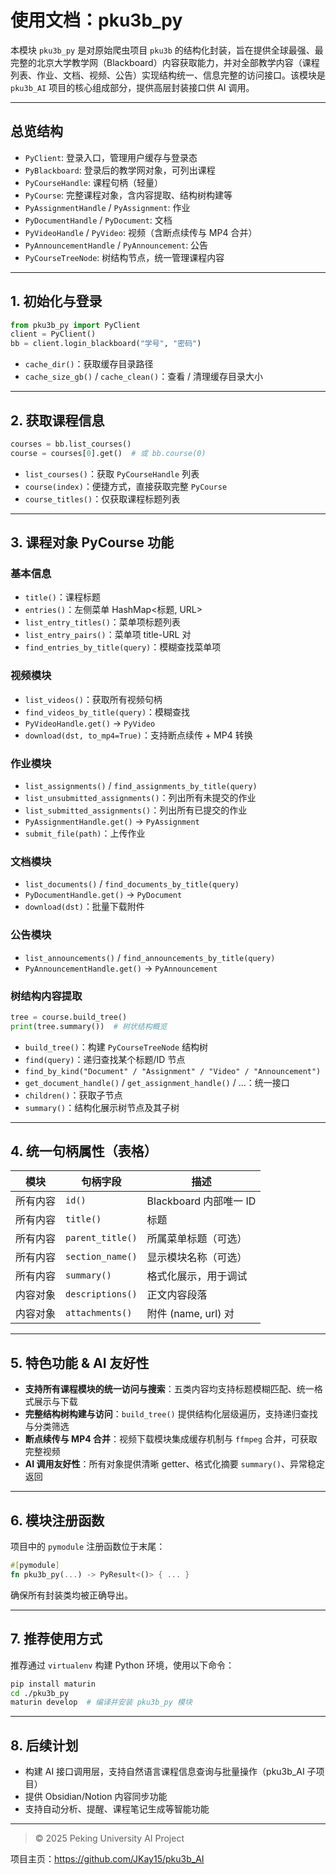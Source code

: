 # 使用文档：pku3b_py

本模块 `pku3b_py` 是对原始爬虫项目 `pku3b` 的结构化封装，旨在提供全球最强、最完整的北京大学教学网（Blackboard）内容获取能力，并对全部教学内容（课程列表、作业、文档、视频、公告）实现结构统一、信息完整的访问接口。该模块是 `pku3b_AI` 项目的核心组成部分，提供高层封装接口供 AI 调用。

---

## 总览结构

- `PyClient`: 登录入口，管理用户缓存与登录态
- `PyBlackboard`: 登录后的教学网对象，可列出课程
- `PyCourseHandle`: 课程句柄（轻量）
- `PyCourse`: 完整课程对象，含内容提取、结构树构建等
- `PyAssignmentHandle` / `PyAssignment`: 作业
- `PyDocumentHandle` / `PyDocument`: 文档
- `PyVideoHandle` / `PyVideo`: 视频（含断点续传与 MP4 合并）
- `PyAnnouncementHandle` / `PyAnnouncement`: 公告
- `PyCourseTreeNode`: 树结构节点，统一管理课程内容

---

## 1. 初始化与登录

```python
from pku3b_py import PyClient
client = PyClient()
bb = client.login_blackboard("学号", "密码")
```

- `cache_dir()`：获取缓存目录路径
- `cache_size_gb()` / `cache_clean()`：查看 / 清理缓存目录大小

---

## 2. 获取课程信息

```python
courses = bb.list_courses()
course = courses[0].get()  # 或 bb.course(0)
```

- `list_courses()`：获取 `PyCourseHandle` 列表
- `course(index)`：便捷方式，直接获取完整 `PyCourse`
- `course_titles()`：仅获取课程标题列表

---

## 3. 课程对象 PyCourse 功能

### 基本信息

- `title()`：课程标题
- `entries()`：左侧菜单 HashMap<标题, URL>
- `list_entry_titles()`：菜单项标题列表
- `list_entry_pairs()`：菜单项 title-URL 对
- `find_entries_by_title(query)`：模糊查找菜单项

### 视频模块

- `list_videos()`：获取所有视频句柄
- `find_videos_by_title(query)`：模糊查找
- `PyVideoHandle.get()` → `PyVideo`
- `download(dst, to_mp4=True)`：支持断点续传 + MP4 转换

### 作业模块

- `list_assignments()` / `find_assignments_by_title(query)`
- `list_unsubmitted_assignments()`：列出所有未提交的作业
- `list_submitted_assignments()`：列出所有已提交的作业
- `PyAssignmentHandle.get()` → `PyAssignment`
- `submit_file(path)`：上传作业

### 文档模块

- `list_documents()` / `find_documents_by_title(query)`
- `PyDocumentHandle.get()` → `PyDocument`
- `download(dst)`：批量下载附件

### 公告模块

- `list_announcements()` / `find_announcements_by_title(query)`
- `PyAnnouncementHandle.get()` → `PyAnnouncement`

### 树结构内容提取

```python
tree = course.build_tree()
print(tree.summary())  # 树状结构概览
```

- `build_tree()`：构建 `PyCourseTreeNode` 结构树
- `find(query)`：递归查找某个标题/ID 节点
- `find_by_kind("Document" / "Assignment" / "Video" / "Announcement")`
- `get_document_handle()` / `get_assignment_handle()` / ...：统一接口
- `children()`：获取子节点
- `summary()`：结构化展示树节点及其子树

---

## 4. 统一句柄属性（表格）

| 模块     | 句柄字段           | 描述                   |
| -------- | ------------------ | ---------------------- |
| 所有内容 | `id()`           | Blackboard 内部唯一 ID |
| 所有内容 | `title()`        | 标题                   |
| 所有内容 | `parent_title()` | 所属菜单标题（可选）   |
| 所有内容 | `section_name()` | 显示模块名称（可选）   |
| 所有内容 | `summary()`      | 格式化展示，用于调试   |
| 内容对象 | `descriptions()` | 正文内容段落           |
| 内容对象 | `attachments()`  | 附件 (name, url) 对    |

---

## 5. 特色功能 & AI 友好性

- **支持所有课程模块的统一访问与搜索**：五类内容均支持标题模糊匹配、统一格式展示与下载
- **完整结构树构建与访问**：`build_tree()` 提供结构化层级遍历，支持递归查找与分类筛选
- **断点续传与 MP4 合并**：视频下载模块集成缓存机制与 `ffmpeg` 合并，可获取完整视频
- **AI 调用友好性**：所有对象提供清晰 getter、格式化摘要 `summary()`、异常稳定返回

---

## 6. 模块注册函数

项目中的 `pymodule` 注册函数位于末尾：

```rust
#[pymodule]
fn pku3b_py(...) -> PyResult<()> { ... }
```

确保所有封装类均被正确导出。

---

## 7. 推荐使用方式

推荐通过 `virtualenv` 构建 Python 环境，使用以下命令：

```bash
pip install maturin
cd ./pku3b_py
maturin develop  # 编译并安装 pku3b_py 模块
```

---

## 8. 后续计划

- 构建 AI 接口调用层，支持自然语言课程信息查询与批量操作（pku3b_AI 子项目）
- 提供 Obsidian/Notion 内容同步功能
- 支持自动分析、提醒、课程笔记生成等智能功能

---

> © 2025 Peking University AI Project

项目主页：https://github.com/JKay15/pku3b_AI
